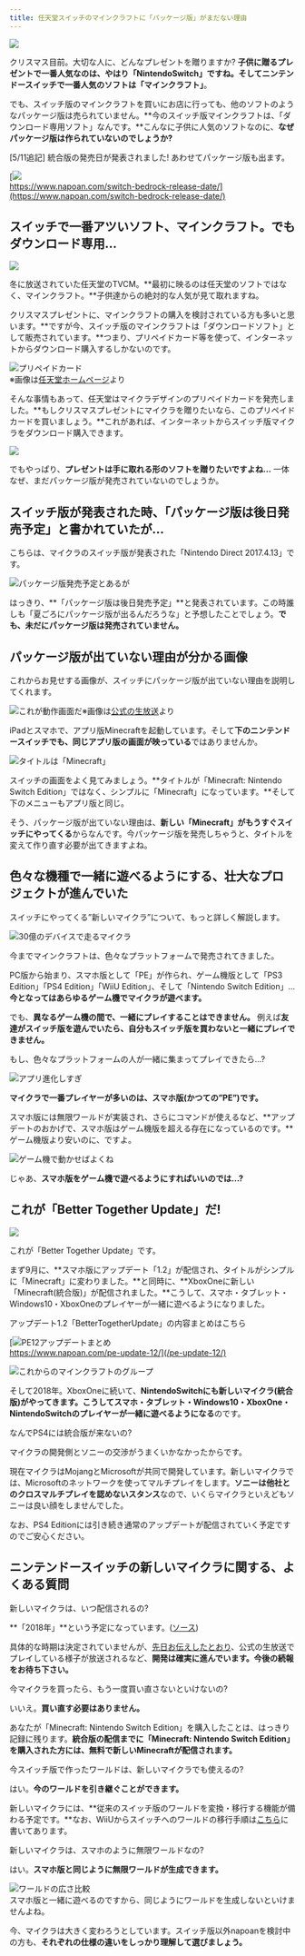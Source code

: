 ```yaml
---
title: 任天堂スイッチのマインクラフトに「パッケージ版」がまだない理由
---
```


![](https://cdn-ak.f.st-hatena.com/images/fotolife/s/sasigume/20210208/20210208121342.png)

クリスマス目前。大切な人に、どんなプレゼントを贈りますか? **子供に贈るプレゼントで一番人気なのは、やはり「NintendoSwitch」ですね。**そしてニンテンドースイッチで**一番人気のソフトは「マインクラフト」**。

でも、スイッチ版のマインクラフトを買いにお店に行っても、他のソフトのようなパッケージ版は売られていません。**今のスイッチ版マインクラフトは、「ダウンロード専用ソフト」なんです。**こんなに子供に人気のソフトなのに、**なぜパッケージ版は作られていないのでしょうか?**

\[5/11追記\] 統合版の発売日が発表されました! あわせてパッケージ版も出ます。

[![](https://cdn-ak.f.st-hatena.com/images/fotolife/s/sasigume/20210208/20210208091336.png)  
https://www.napoan.com/switch-bedrock-release-date/](https://www.napoan.com/switch-bedrock-release-date/)

## スイッチで一番アツいソフト、マインクラフト。でもダウンロード専用…

![](https://cdn-ak.f.st-hatena.com/images/fotolife/s/sasigume/20210208/20210208114651.png)

冬に放送されていた任天堂のTVCM。**最初に映るのは任天堂のソフトではなく、マインクラフト。**子供達からの絶対的な人気が見て取れますね。

クリスマスプレゼントに、マインクラフトの購入を検討されている方も多いと思います。**ですが今、スイッチ版のマインクラフトは「ダウンロードソフト」として販売されています。**つまり、プリペイドカード等を使って、インターネットからダウンロード購入するしかないのです。

![プリペイドカード](https://cdn-ak.f.st-hatena.com/images/fotolife/s/sasigume/20210208/20210208085927.jpg)  
※画像は[任天堂ホームページ](https://topics.nintendo.co.jp/c/article/a0e71bcc-d3d3-11e7-8cda-063b7ac45a6d.html)より

そんな事情もあって、任天堂はマイクラデザインのプリペイドカードを発売しました。**もしクリスマスプレゼントにマイクラを贈りたいなら、このプリペイドカードを買いましょう。**これがあれば、インターネットからスイッチ版マイクラをダウンロード購入できます。

![](https://cdn-ak.f.st-hatena.com/images/fotolife/s/sasigume/20210208/20210208110605.png)

でもやっぱり、**プレゼントは手に取れる形のソフトを贈りたいですよね…** 一体なぜ、まだパッケージ版が発売されていないのでしょうか。

## スイッチ版が発表された時、「パッケージ版は後日発売予定」と書かれていたが…

こちらは、マイクラのスイッチ版が発表された「Nintendo Direct 2017.4.13」です。

![パッケージ版発売予定とあるが](https://cdn-ak.f.st-hatena.com/images/fotolife/s/sasigume/20210208/20210208122856.png)

はっきり、**「パッケージ版は後日発売予定」**と発表されています。この時誰しも「夏ごろにパッケージ版が出るんだろうな」と予想したことでしょう。**でも、未だにパッケージ版は発売されていません。**

## パッケージ版が出ていない理由が分かる画像

これからお見せする画像が、スイッチにパッケージ版が出ていない理由を説明してくれます。

![これが動作画面だ](https://cdn-ak.f.st-hatena.com/images/fotolife/s/sasigume/20210208/20210208114630.png)※画像は[公式の生放送](https://www.twitch.tv/videos/209211625)より

iPadとスマホで、アプリ版Minecraftを起動しています。そして**下のニンテンドースイッチでも、同じアプリ版の画面が映っている**ではありませんか。

![タイトルは「Minecraft」](https://cdn-ak.f.st-hatena.com/images/fotolife/s/sasigume/20210208/20210208122140.png)

スイッチの画面をよく見てみましょう。**タイトルが「Minecraft: Nintendo Switch Edition」ではなく、シンプルに「Minecraft」になっています。**そして下のメニューもアプリ版と同じ。

そう、パッケージ版が出ていない理由は、**新しい「Minecraft」がもうすぐスイッチにやってくる**からなんです。今パッケージ版を発売しちゃうと、タイトルを変えて作り直す必要が出てきますよね。

## 色々な機種で一緒に遊べるようにする、壮大なプロジェクトが進んでいた

スイッチにやってくる”新しいマイクラ”について、もっと詳しく解説します。

![30億のデバイスで走るマイクラ](https://cdn-ak.f.st-hatena.com/images/fotolife/s/sasigume/20210208/20210208123703.png)

今までマインクラフトは、色々なプラットフォームで発売されてきました。

PC版から始まり、スマホ版として「PE」が作られ、ゲーム機版として「PS3 Edition」「PS4 Edition」「WiiU Edition」、そして「Nintendo Switch Edition」… **今となってはあらゆるゲーム機でマイクラが遊べます。**

でも、**異なるゲーム機の間で、一緒にプレイすることはできません。** 例えば**友達がスイッチ版を遊んでいたら、自分もスイッチ版を買わないと一緒にプレイできません。**

もし、色々なプラットフォームの人が一緒に集まってプレイできたら…?

![アプリ進化しすぎ](https://cdn-ak.f.st-hatena.com/images/fotolife/s/sasigume/20210208/20210208121828.png)

**マイクラで一番プレイヤーが多いのは、スマホ版(かつての”PE”)です。**

スマホ版には無限ワールドが実装され、さらにコマンドが使えるなど、**アップデートのおかげで、スマホ版はゲーム機版を超える存在になっているのです。**ゲーム機版より安いのに、ですよ。

![ゲーム機で動かせばよくね](https://cdn-ak.f.st-hatena.com/images/fotolife/s/sasigume/20210208/20210208110008.png)

じゃあ、**スマホ版をゲーム機で遊べるようにすればいいのでは…?**

## これが「Better Together Update」だ!

![](https://cdn-ak.f.st-hatena.com/images/fotolife/s/sasigume/20210208/20210208095437.png)

これが「Better Together Update」です。

まず9月に、**スマホ版にアップデート「1.2」が配信され、タイトルがシンプルに「Minecraft」に変わりました。**と同時に、**XboxOneに新しい「Minecraft(統合版)」が配信されました。**こうして、スマホ・タブレット・Windows10・XboxOneのプレイヤーが一緒に遊べるようになりました。

アップデート1.2「BetterTogetherUpdate」の内容まとめはこちら

[![PE12アップデートまとめ](https://cdn-ak.f.st-hatena.com/images/fotolife/s/sasigume/20210208/20210208105655.png)  
https://www.napoan.com/pe-update-12/](/pe-update-12/)

![これからのマインクラフトのグループ](https://www.napoan.com/wp-content/uploads/2017/09/c2818d43bec9e6b7a3baa114805e1db6.png)

そして2018年。XboxOneに続いて、**NintendoSwitchにも新しいマイクラ(統合版)がやってきます。**こうして**スマホ・タブレット・Windows10・XboxOne・NintendoSwitchのプレイヤーが一緒に遊べるようになる**のです。

なんでPS4には統合版が来ないの?

マイクラの開発側とソニーの交渉がうまくいかなかったからです。

現在マイクラはMojangとMicrosoftが共同で開発しています。新しいマイクラでは、Microsoftのネットワークを使ってマルチプレイをします。**ソニーは他社とのクロスマルチプレイを認めないスタンス**なので、いくらマイクラといえどもソニーは良い顔をしませんでした。

なお、PS4 Editionには引き続き通常のアップデートが配信されていく予定ですのでご安心ください。

## ニンテンドースイッチの新しいマイクラに関する、よくある質問

新しいマイクラは、いつ配信されるの?

**「2018年」**という予定になっています。([ソース](https://minecraft.net/ja-jp/article/everything-announced-minecon-earth))

具体的な時期は決定されていませんが、[先日お伝えしたとおり](https://www.napoan.com/switch-bedrock-screen-reveal/)、公式の生放送でプレイしている様子が放送されるなど、**開発は確実に進んでいます。今後の続報をお待ち下さい。**

今マイクラを買ったら、もう一度買い直さないといけないの?

いいえ。**買い直す必要はありません。**

あなたが「Minecraft: Nintendo Switch Edition」を購入したことは、はっきり記録に残ります。**統合版の配信までに「Minecraft: Nintendo Switch Edition」を購入された方には、無料で新しいMinecraftが配信されます。**

今スイッチ版で作ったワールドは、新しいマイクラでも使えるの?

はい。**今のワールドを引き継ぐことができます。**

新しいマイクラには、**従来のスイッチ版のワールドを変換・移行する機能が備わる予定です。**なお、WiiUからスイッチへのワールドの移行手順は[こちら](https://www.napoan.com/wiiu-switch-world-transfer-very-soon/)に書いてあります。

新しいマイクラは、スマホのように無限ワールドなの?

はい。**スマホ版と同じように無限ワールドが生成できます。**

![ワールドの広さ比較](https://cdn-ak.f.st-hatena.com/images/fotolife/s/sasigume/20210208/20210208102813.png)  
スマホ版と一緒に遊べるのですから、同じようにワールドを生成しないといけませんよね。

今、マイクラは大きく変わろうとしています。スイッチ版以外napoanを検討中の方も、**それぞれの仕様の違いをしっかり理解して選びましょう。**
